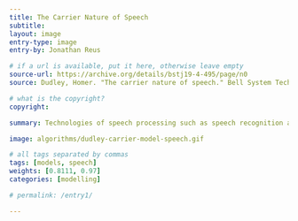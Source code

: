 ```yaml
---
title: The Carrier Nature of Speech
subtitle:
layout: image
entry-type: image
entry-by: Jonathan Reus

# if a url is available, put it here, otherwise leave empty
source-url: https://archive.org/details/bstj19-4-495/page/n0
source: Dudley, Homer. "The carrier nature of speech." Bell System Technical Journal 19.4 (1940). 495-515.

# what is the copyright?
copyright:

summary: Technologies of speech processing such as speech recognition and synthesis is fundamentally dependent on a parametric concept of speech introduced by Homer Dudley in the late 1930's. An ideal model is proposed for the acoustic properties of the human vocal tract and speech is analysed and synthesized based on this model.

image: algorithms/dudley-carrier-model-speech.gif

# all tags separated by commas
tags: [models, speech]
weights: [0.8111, 0.97]
categories: [modelling]

# permalink: /entry1/

---
```


